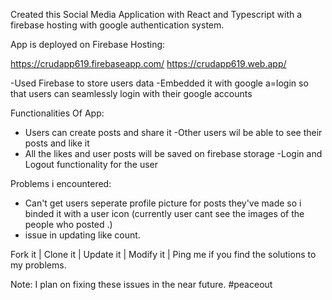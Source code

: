 Created this Social Media Application with React and Typescript with a firebase hosting with google authentication system.

App is deployed on Firebase Hosting: 

https://crudapp619.firebaseapp.com/
https://crudapp619.web.app/

-Used Firebase to store users data
-Embedded it with google a=login so that users can seamlessly login with their google accounts


Functionalities Of App:
- Users can create posts and share it
-Other users wil be able to see their posts and like it 
- All the likes and user posts will be saved on firebase storage
-Login and Logout functionality for the user

Problems i encountered:
- Can't get users seperate profile picture for posts they've made so i binded it with a user icon 
(currently user cant see the images of the people who posted .)
- issue in updating like count.


Fork it | Clone it | Update it | Modify it |
Ping me if you find the solutions to my problems.

Note: I plan on fixing these issues in the near future. 
#peaceout
